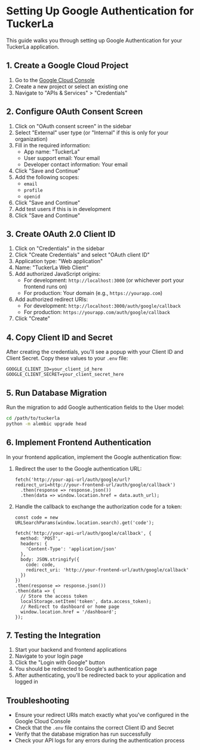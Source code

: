 # Setting Up Google Authentication for TuckerLa

This guide walks you through setting up Google Authentication for your TuckerLa application.

## 1. Create a Google Cloud Project

1. Go to the [Google Cloud Console](https://console.cloud.google.com/)
2. Create a new project or select an existing one
3. Navigate to "APIs & Services" > "Credentials"

## 2. Configure OAuth Consent Screen

1. Click on "OAuth consent screen" in the sidebar
2. Select "External" user type (or "Internal" if this is only for your organization)
3. Fill in the required information:
   - App name: "TuckerLa"
   - User support email: Your email
   - Developer contact information: Your email
4. Click "Save and Continue"
5. Add the following scopes:
   - `email`
   - `profile`
   - `openid`
6. Click "Save and Continue"
7. Add test users if this is in development
8. Click "Save and Continue"

## 3. Create OAuth 2.0 Client ID

1. Click on "Credentials" in the sidebar
2. Click "Create Credentials" and select "OAuth client ID"
3. Application type: "Web application"
4. Name: "TuckerLa Web Client"
5. Add authorized JavaScript origins:
   - For development: `http://localhost:3000` (or whichever port your frontend runs on)
   - For production: Your domain (e.g., `https://yourapp.com`)
6. Add authorized redirect URIs:
   - For development: `http://localhost:3000/auth/google/callback`
   - For production: `https://yourapp.com/auth/google/callback`
7. Click "Create"

## 4. Copy Client ID and Secret

After creating the credentials, you'll see a popup with your Client ID and Client Secret. Copy these values to your `.env` file:

```
GOOGLE_CLIENT_ID=your_client_id_here
GOOGLE_CLIENT_SECRET=your_client_secret_here
```

## 5. Run Database Migration

Run the migration to add Google authentication fields to the User model:

```bash
cd /path/to/tuckerla
python -m alembic upgrade head
```

## 6. Implement Frontend Authentication

In your frontend application, implement the Google authentication flow:

1. Redirect the user to the Google authentication URL:
   ```
   fetch('http://your-api-url/auth/google/url?redirect_uri=http://your-frontend-url/auth/google/callback')
     .then(response => response.json())
     .then(data => window.location.href = data.auth_url);
   ```

2. Handle the callback to exchange the authorization code for a token:
   ```
   const code = new URLSearchParams(window.location.search).get('code');
   
   fetch('http://your-api-url/auth/google/callback', {
     method: 'POST',
     headers: {
       'Content-Type': 'application/json'
     },
     body: JSON.stringify({
       code: code,
       redirect_uri: 'http://your-frontend-url/auth/google/callback'
     })
   })
   .then(response => response.json())
   .then(data => {
     // Store the access token
     localStorage.setItem('token', data.access_token);
     // Redirect to dashboard or home page
     window.location.href = '/dashboard';
   });
   ```

## 7. Testing the Integration

1. Start your backend and frontend applications
2. Navigate to your login page
3. Click the "Login with Google" button
4. You should be redirected to Google's authentication page
5. After authenticating, you'll be redirected back to your application and logged in

## Troubleshooting

- Ensure your redirect URIs match exactly what you've configured in the Google Cloud Console
- Check that the `.env` file contains the correct Client ID and Secret
- Verify that the database migration has run successfully
- Check your API logs for any errors during the authentication process 